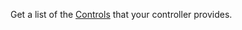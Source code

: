 Get a list of the [Controls](/dev/reference/apis/components/input-controller/#control-field) that your controller provides.
